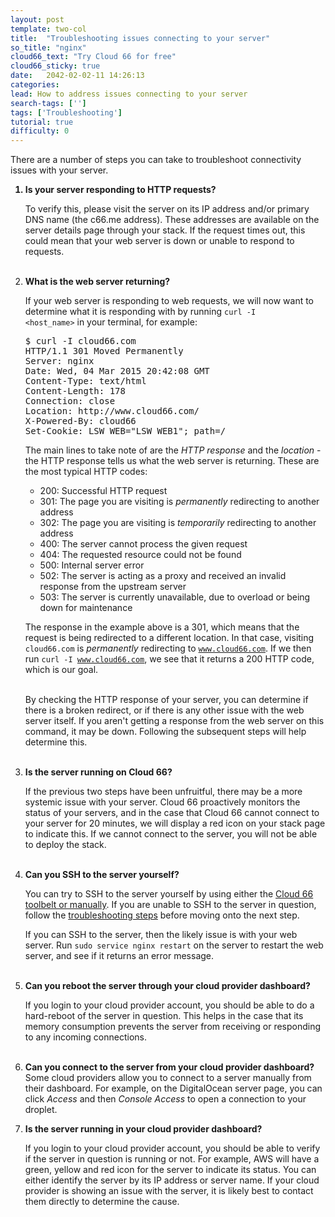 ```yaml
---
layout: post
template: two-col
title:  "Troubleshooting issues connecting to your server"
so_title: "nginx"
cloud66_text: "Try Cloud 66 for free"
cloud66_sticky: true
date:   2042-02-02-11 14:26:13
categories: 
lead: How to address issues connecting to your server
search-tags: ['']
tags: ['Troubleshooting']
tutorial: true
difficulty: 0
---
```


There are a number of steps you can take to troubleshoot connectivity issues with your server.

<ol class="article-list">
<b><li>Is your server responding to HTTP requests?</li></b>

To verify this, please visit the server on its IP address and/or primary DNS name (the c66.me address). These addresses are available on the server details page through your stack. If the request times out, this could mean that your web server is down or unable to respond to requests.<br/><br/>

<b><li>What is the web server returning?</li></b>

If your web server is responding to web requests, we will now want to determine what it is responding with by running <code>curl -I &#60;host_name&#62;</code> in your terminal, for example:

<pre class="prettyprint">
$ curl -I cloud66.com
HTTP/1.1 301 Moved Permanently
Server: nginx
Date: Wed, 04 Mar 2015 20:42:08 GMT
Content-Type: text/html
Content-Length: 178
Connection: close
Location: http://www.cloud66.com/
X-Powered-By: cloud66
Set-Cookie: LSW_WEB="LSW_WEB1"; path=/
</pre>

The main lines to take note of are the <i>HTTP response</i> and the <i>location</i> - the HTTP response tells us what the web server is returning. These are the most typical HTTP codes:

<ul>
<li>200: Successful HTTP request</li>
<li>301: The page you are visiting is <i>permanently</i> redirecting to another address</li>
<li>302: The page you are visiting is <i>temporarily</i> redirecting to another address</li>
<li>400: The server cannot process the given request</li>
<li>404: The requested resource could not be found</li>
<li>500: Internal server error</li>
<li>502: The server is acting as a proxy and received an invalid response from the upstream server</li>
<li>503: The server is currently unavailable, due to overload or being down for maintenance</li>
</ul>

The response in the example above is a 301, which means that the request is being redirected to a different location. In that case, visiting <code>cloud66.com</code> is <i>permanently</i> redirecting to <code>www.cloud66.com</code>. If we then run <code>curl -I www.cloud66.com</code>, we see that it returns a 200 HTTP code, which is our goal.<br/><br/>

By checking the HTTP response of your server, you can determine if there is a broken redirect, or if there is any other issue with the web server itself. If you aren't getting a response from the web server on this command, it may be down. Following the subsequent steps will help determine this.<br/><br/>

<b><li>Is the server running on Cloud 66?</li></b>

If the previous two steps have been unfruitful, there may be a more systemic issue with your server. Cloud 66 proactively monitors the status of your servers, and in the case that Cloud 66 cannot connect to your server for 20 minutes, we will display a red icon on your stack page to indicate this. If we cannot connect to the server, you will not be able to deploy the stack.<br/><br/>

<b><li>Can you SSH to the server yourself?</li></b>

You can try to SSH to the server yourself by using either the <a href="http://help.cloud66.com/managing-your-stack/ssh-to-your-server">Cloud 66 toolbelt or manually</a>. If you are unable to SSH to the server in question, follow the <a href="/managing-your-stack/ssh-to-your-server">troubleshooting steps</a> before moving onto the next step.<br/>

If you can SSH to the server, then the likely issue is with your web server. Run <code>sudo service nginx restart</code> on the server to restart the web server, and see if it returns an error message.<br/><br/>

<b><li>Can you reboot the server through your cloud provider dashboard?</li></b>

If you login to your cloud provider account, you should be able to do a hard-reboot of the server in question. This helps in the case that its memory consumption prevents the server from receiving or responding to any incoming connections.<br/><br/>

<b><li>Can you connect to the server from your cloud provider dashboard?</li></b>
Some cloud providers allow you to connect to a server manually from their dashboard. For example, on the DigitalOcean server page, you can click <i>Access</i> and then <i>Console Access</i> to open a connection to your droplet.

<b><li>Is the server running in your cloud provider dashboard?</li></b>

If you login to your cloud provider account, you should be able to verify if the server in question is running or not. For example, AWS will have a green, yellow and red icon for the server to indicate its status. You can either identify the server by its IP address or server name. If your cloud provider is showing an issue with the server, it is likely best to contact them directly to determine the cause.
</ol>